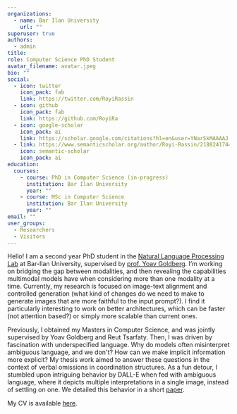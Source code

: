```yaml
---
organizations:
  - name: Bar Ilan University
    url: ""
superuser: true
authors:
  - admin
title:
role: Computer Science PhD Student
avatar_filename: avatar.jpeg
bio: ""
social:
  - icon: twitter
    icon_pack: fab
    link: https://twitter.com/RoyiRassin
  - icon: github
    icon_pack: fab
    link: https://github.com/RoyiRa
  - icon: google-scholar
    icon_pack: ai
    link: https://scholar.google.com/citations?hl=en&user=YNarSkMAAAAJ
  - link: https://www.semanticscholar.org/author/Royi-Rassin/2188241744
    icon: semantic-scholar
    icon_pack: ai
education:
  courses:
    - course: PhD in Computer Science (in-progress)
      institution: Bar Ilan University
      year: ""
    - course: MSc in Computer Science
      institution: Bar Ilan University
      year: ""    
email: ""
user_groups:
  - Researchers
  - Visitors
---
```

Hello! I am a second year PhD student in the [Natural Language Processing Lab](https://biu-nlp.github.io/) at Bar-Ilan University, supervised by [prof. Yoav Goldberg](https://u.cs.biu.ac.il/~yogo/). I’m working on bridging the gap between modalities, and then revealing the capabilities multimodal models have when considering more than one modality at a time. Currently, my research is focused on image-text alignment and controlled generation (what kind of changes do we need to make to generate images that are more faithful to the input prompt?). I find it particularly interesting to work on better architectures, which can be faster (not attention based?) or simply more scalable than current ones.

Previously, I obtained my Masters in Computer Science, and was jointly supervised by Yoav Goldberg and Reut Tsarfaty. Then, I was driven by fascination with underspecified language. Why do models often misinterpret ambiguous language, and we don't? How can we make implicit information more explicit? My thesis work aimed to answer these questions in the context of verbal omissions in coordination structures. As a fun detour, I stumbled upon intriguing behavior by DALL-E when fed with ambiguous language, where it depicts multiple interpretations in a single image, instead of settling on one. We detailed this behavior in a short [paper](https://arxiv.org/abs/2210.10606).

My CV is available [here](cv/cv.pdf).
